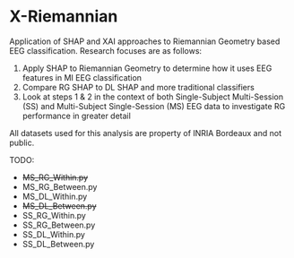 # X-Riemannian
Application of SHAP and XAI approaches to Riemannian Geometry based EEG classification. Research focuses are as follows:

1. Apply SHAP to Riemannian Geometry to determine how it uses EEG features in MI EEG classification
2. Compare RG SHAP to DL SHAP and more traditional classifiers
3. Look at steps 1 & 2 in the context of both Single-Subject Multi-Session (SS) and Multi-Subject Single-Session (MS) 
EEG data to investigate RG performance in greater detail

All datasets used for this analysis are property of INRIA Bordeaux and not public.

TODO:

* ~~MS_RG_Within.py~~
* MS_RG_Between.py
* MS_DL_Within.py
* ~~MS_DL_Between.py~~
* SS_RG_Within.py
* SS_RG_Between.py
* SS_DL_Within.py
* SS_DL_Between.py
